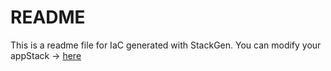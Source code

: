 # README
This is a readme file for IaC generated with StackGen.
You can modify your appStack -> [here](http://main.dev.stackgen.com/appstacks/6620e87a-5401-48e6-b089-160a76ff1a30)

